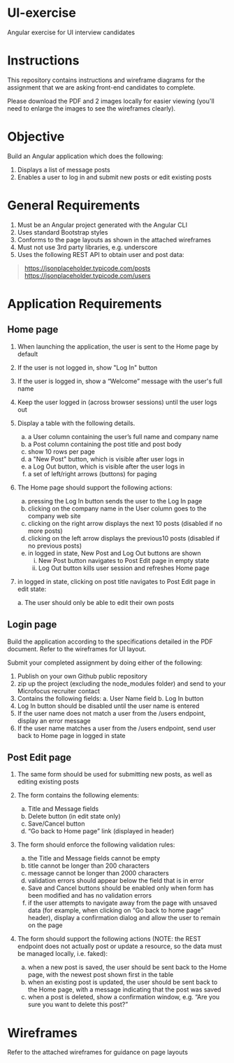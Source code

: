 # UI-exercise
Angular exercise for UI interview candidates

# Instructions
This repository contains instructions and wireframe diagrams for the assignment  that we are asking front-end candidates to complete.

Please download the PDF and 2 images locally for easier viewing (you'll need to enlarge the images to see the wireframes clearly).

# Objective
Build an Angular application which does the following:
1. Displays a list of message posts
2. Enables a user to log in and submit new posts or edit existing posts

# General Requirements
1. Must be an Angular project generated with the Angular CLI
2. Uses standard Bootstrap styles
3. Conforms to the page layouts as shown in the attached wireframes
4. Must not use 3rd party libraries, e.g. underscore
5. Uses the following REST API to obtain user and post data:
  > https://jsonplaceholder.typicode.com/posts
 https://jsonplaceholder.typicode.com/users




# Application Requirements

## Home page
  1. When launching the application, the user is sent to the Home page by default
  2. If the user is not logged in, show "Log In" button
  3. If the user is logged in, show a “Welcome” message with the user's full name
  4. Keep the user logged in (across browser sessions) until the user logs out
  5. Display a table with the following details.
      <ol type="a">
        <li>a User column containing the user’s full name and company name</li>
        <li>a Post column containing the post title and post body</li>
        <li>show 10 rows per page</li>
        <li>a "New Post" button, which is visible after user logs in</li>
        <li>a Log Out button, which is visible after the user logs in</li>
        <li>a set of left/right arrows (buttons) for paging</li>
      </ol>
6. The Home page should support the following actions:
    <ol type="a">
      <li>pressing the Log In button sends the user to the Log In page</li>
      <li>clicking on the company name in the User column goes to the company web site</li>
      <li>clicking on the right arrow displays the next 10 posts (disabled if no more posts)</li>
      <li>clicking on the left arrow displays the previous10 posts (disabled if no previous posts)</li>
      <li>
        <div>in logged in state, New Post and Log Out buttons are shown</div>
        <ol type="i">
          <li>New Post button navigates to Post Edit page in empty state</li>
          <li>Log Out button kills user session and refreshes Home page</li>
        </ol>
      </li>
    </ol>
7. in logged in state, clicking on post title navigates to Post Edit page in edit state:

      a. The user should only be able to edit their own posts
## Login page 

Build the application according to the specifications detailed in the PDF document. Refer to the wireframes for UI layout.

Submit your completed assignment by doing either of the following:
1. Publish on your own Github public repository
2. zip up the project (excluding the node_modules folder) and send to your Microfocus recruiter contact
1. Contains the following fields:
a. User Name field
b. Log In button
2. Log In button should be disabled until the user name is entered
3. If the user name does not match a user from the /users endpoint, display an error
message
4. If the user name matches a user from the /users endpoint, send user back to Home
page in logged in state
## Post Edit page
1. The same form should be used for submitting new posts, as well as editing existing
posts
2. The form contains the following elements:
    <ol type="a">
      <li>Title and Message fields</li>
      <li>Delete button (in edit state only)</li>
      <li>Save/Cancel button</li>
      <li>“Go back to Home page” link (displayed in header)</li>
    </ol>
3. The form should enforce the following validation rules:
    <ol type="a">
      <li>the Title and Message fields cannot be empty</li>
      <li>title cannot be longer than 200 characters</li>
      <li>message cannot be longer than 2000 characters</li>
      <li>validation errors should appear below the field that is in error</li>
      <li>Save and Cancel buttons should be enabled only when form has been modified and has no validation errors</li>
      <li>if the user attempts to navigate away from the page with unsaved data (for example, when clicking on “Go back to home page” header), display a confirmation dialog and allow the user to remain on the page</li>
    </ol>

4. The form should support the following actions (NOTE: the REST endpoint does not actually post or update a resource, so the data must be managed locally, i.e. faked):


    <ol type="a">
      <li>when a new post is saved, the user should be sent back to the Home page, with the newest post shown first in the table</li>
      <li>when an existing post is updated, the user should be sent back to the Home page, with a message indicating that the post was saved</li>
      <li>when a post is deleted, show a confirmation window, e.g. “Are you sure you want to delete this post?”</li>
    </ol>
# Wireframes
<!-- #1
![alt text](https://github.com/arif-mf/UI-exercise/blob/master/MF-UI-exercise-wireframes-1-of-2.png?raw=true)

#2
![alt text](https://github.com/arif-mf/UI-exercise/blob/master/MF-UI-exercise-wireframes-2-of-2.png?raw=true)
 -->

Refer to the attached wireframes for guidance on page layouts 